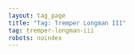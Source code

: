 ```yaml
---
layout: tag_page
title: "Tag: Tremper Longman III"
tag: tremper-longman-iii
robots: noindex
---
```

